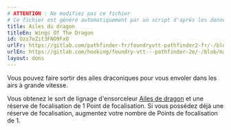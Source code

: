 ```yaml
---
# ATTENTION : Ne modifiez pas ce fichier
# Ce fichier est généré automatiquement par un script d'après les données du module Foundry VTT officiel et de sa traduction
title: Ailes du dragon
titleEn: Wings Of The Dragon
id: Uzz7oZit3FNO9FxO
urlFr: https://gitlab.com/pathfinder-fr/foundryvtt-pathfinder2-fr/-/blob/master/data/feats/Uzz7oZit3FNO9FxO.htm
urlEn: https://gitlab.com/hooking/foundry-vtt---pathfinder-2e/-/blob/master/packs/data/feats.db/wings-of-the-dragon.json
layout: dons
---
```

Vous pouvez faire sortir des ailes draconiques pour vous envoler dans les airs à grande vitesse.

Vous obtenez le sort de lignage d'ensorceleur [Ailes de dragon](../sorts/ailes-de-dragon.md) et une réserve de focalisation de 1 Point de focalisation. Si vous possédez déjà une réserve de focalisation, augmentez votre nombre de Points de focalisation de 1.
